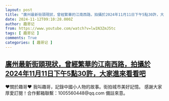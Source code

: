```yaml
---
layout: post
title: "廣州最新街頭現狀，曾經繁華的江南西路，拍攝於2024年11月11日下午5點30許，大家進來看看吧"
date: 2024-11-12T09:10:28.000Z
author: 趣哥记
from: https://www.youtube.com/watch?v=lw1N3ZmJ5tc
tags: [ 趣哥记 ]
comments: True
categories: [ 趣哥记 ]
---
```

<!--1731402628000-->
[廣州最新街頭現狀，曾經繁華的江南西路，拍攝於2024年11月11日下午5點30許，大家進來看看吧](https://www.youtube.com/watch?v=lw1N3ZmJ5tc)
------

<div>
♥關於趣哥♥  我叫趣哥，記錄中國小人物的故事。街拍城市美好記憶。  感謝大家厚愛訂閱！合作郵箱聯繫：1005560448@qq.com 備註來意。
</div>
